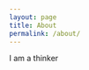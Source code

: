 ```yaml
---
layout: page
title: About
permalink: /about/
---
```

<p style="text-align:justify">
I am a thinker</p>
